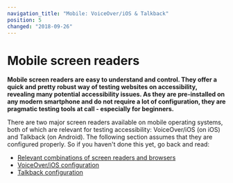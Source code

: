 ```yaml
---
navigation_title: "Mobile: VoiceOver/iOS & Talkback"
position: 5
changed: "2018-09-26"
---
```


# Mobile screen readers

**Mobile screen readers are easy to understand and control. They offer a quick and pretty robust way of testing websites on accessibility, revealing many potential accessibility issues. As they are pre-installed on any modern smartphone and do not require a lot of configuration, they are pragmatic testing tools at call - especially for beginners.**

There are two major screen readers available on mobile operating systems, both of which are relevant for testing accessibility: VoiceOver/iOS (on iOS) and Talkback (on Android). The following section assumes that they are configured properly. So if you haven't done this yet, go back and read:

- [Relevant combinations of screen readers and browsers](/knowledge/screen-readers/relevant-combinations/)
- [VoiceOver/iOS configuration](/setup/screen-readers/voiceover-ios/)
- [Talkback configuration](/setup/screen-readers/talkback/)
